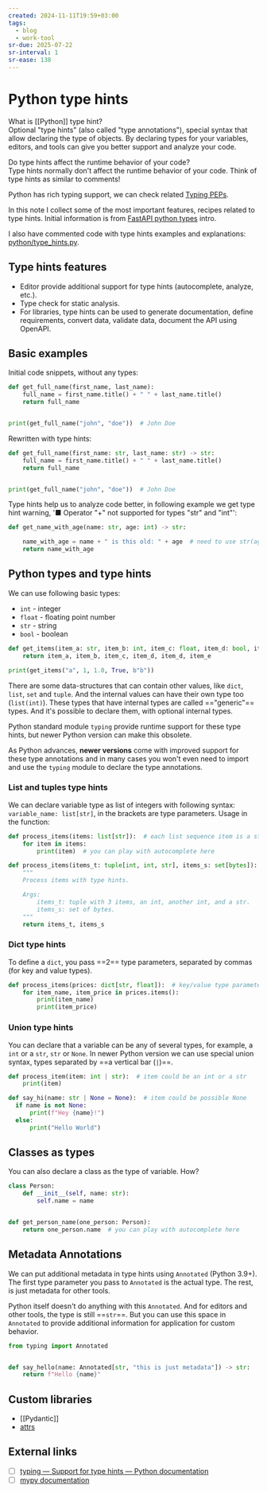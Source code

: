 ```yaml
---
created: 2024-11-11T19:59+03:00
tags:
  - blog
  - work-tool
sr-due: 2025-07-22
sr-interval: 1
sr-ease: 138
---
```


# Python type hints

What is [[Python]] type hint?
<br class="f">
Optional "type hints" (also called "type annotations"), special syntax that allow declaring the type of objects. By declaring types for your variables, editors, and tools can give you better support and analyze your code.

Do type hints affect the runtime behavior of your code?
<br class="f">
Type hints normally don't affect the runtime behavior of your code. Think of type hints as similar to comments! <!--SR:!2025-02-22,9,250-->

Python has rich typing support, we can check related [Typing PEPs](https://peps.python.org/topic/typing/).

In this note I collect some of the most important features, recipes related to type hints. Initial information is from [FastAPI python types](https://fastapi.tiangolo.com/python-types/) intro.

I also have commented code with type hints examples and explanations: [python/type_hints.py](https://github.com/iturdikulov/python/blob/main/type_hints.py).

## Type hints features

- Editor provide additional support for type hints (autocomplete, analyze, etc.).
- Type check for static analysis.
- For libraries, type hints can be used to generate documentation, define requirements, convert data, validate data, document the API using OpenAPI.

## Basic examples

Initial code snippets, without any types:

```py
def get_full_name(first_name, last_name):
    full_name = first_name.title() + " " + last_name.title()
    return full_name


print(get_full_name("john", "doe"))  # John Doe
```

Rewritten with type hints:

```python
def get_full_name(first_name: str, last_name: str) -> str:
    full_name = first_name.title() + " " + last_name.title()
    return full_name


print(get_full_name("john", "doe"))  # John Doe
```

Type hints help us to analyze code better, in following example we get type hint warning, '■ Operator "+" not supported for types "str" and "int"':

```python
def get_name_with_age(name: str, age: int) -> str:

    name_with_age = name + " is this old: " + age  # need to use str(age) here
    return name_with_age
```

## Python types and type hints

We can use following basic types:

- `int` - integer
- `float` - floating point number
- `str` - string
- `bool` - boolean

```python
def get_items(item_a: str, item_b: int, item_c: float, item_d: bool, item_e: bytes):
    return item_a, item_b, item_c, item_d, item_d, item_e

print(get_items("a", 1, 1.0, True, b"b"))
```

There are some data-structures that can contain other values, like `dict`, `list`, `set` and `tuple`. And the internal values can have their own type too (`list(int)`). These types that have internal types are called =="generic"== types. And it's possible to declare them, with optional internal types.

Python standard module `typing` provide runtime support for these type hints, but newer Python version can make this obsolete.

As Python advances, **newer versions** come with improved support for these type annotations and in many cases you won't even need to import and use the `typing` module to declare the type annotations.

### List and tuples type hints

We can declare variable type as list of integers with following syntax:
<br class="f">
`variable_name: list[str]`, in the brackets are type parameters. Usage in the function:
```python
def process_items(items: list[str]):  # each list sequence item is a string
    for item in items:
        print(item)  # you can play with autocomplete here

def process_items(items_t: tuple[int, int, str], items_s: set[bytes]):
    """
    Process items with type hints.

    Args:
        items_t: tuple with 3 items, an int, another int, and a str.
        items_s: set of bytes.
    """
    return items_t, items_s
```

### Dict type hints

To define a `dict`, you pass ==2== type parameters, separated by commas (for key and value types).
```python
def process_items(prices: dict[str, float]):  # key/value type parameter
    for item_name, item_price in prices.items():
        print(item_name)
        print(item_price)
```

### Union type hints

You can declare that a variable can be any of several types, for example, a `int` or a `str`, `str` or `None`. In newer Python version we can use special union syntax, types separated by ==a vertical bar (`|`)==.
```python
def process_item(item: int | str):  # item could be an int or a str
    print(item)

def say_hi(name: str | None = None):  # item could be possible None
  if name is not None:
      print(f"Hey {name}!")
  else:
      print("Hello World")
```

## Classes as types

You can also declare a class as the type of variable. How?
<br class="f">
```python
class Person:
    def __init__(self, name: str):
        self.name = name


def get_person_name(one_person: Person):
    return one_person.name  # you can play with autocomplete here
```

## Metadata Annotations

We can put additional metadata in type hints using `Annotated` (Python 3.9+). The first type parameter you pass to `Annotated` is the actual type. The rest, is just metadata for other tools.

Python itself doesn't do anything with this `Annotated`. And for editors and other tools, the type is still ==`str`==. But you can use this space in `Annotated` to provide additional information for application for custom behavior.
```python
from typing import Annotated


def say_hello(name: Annotated[str, "this is just metadata"]) -> str:
    return f"Hello {name}"
```

## Custom libraries

- [[Pydantic]]
- [attrs](https://www.attrs.org/en/stable/)

## External links

- [ ] [typing — Support for type hints — Python documentation](https://docs.python.org/3/library/typing.html)
- [ ] [mypy documentation](https://mypy.readthedocs.io/en/stable/index.html)
